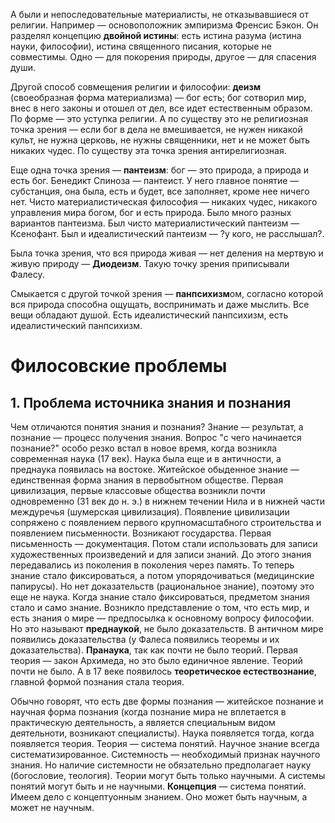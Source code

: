 А были и непоследовательные материалисты, не отказывавшиеся от религии. Например — основоположник эмпиризма Френсис Бэкон. Он разделял концепцию **двойной истины**: есть истина разума (истина науки, философии), истина священного писания, которые не совместимы. Одно — для покорения природы, другое — для спасения души.

Другой способ совмещения религии и философии: **деизм** (своеобразная форма материализма) — бог есть; бог сотворил мир, внес в него законы и отошел от дел, все идет естественным образом. По форме — это уступка религии. А по существу это не религиозная точка зрения — если бог в дела не вмешивается, не нужен никакой культ, не нужна церковь, не нужны священники, нет и не может быть никаких чудес. По существу эта точка зрения антирелигиозная.

Еще одна точка зрения — **пантеизм**: бог — это природа, а природа и есть бог. Бенедикт Спиноза — пантеист. У него главное понятие — субстанция, она была, есть и будет, все заполняет, кроме нее ничего нет. Чисто материалистическая философия — никаких чудес, никакого управления мира богом, бог и есть природа. Было много разных вариантов пантеизма. Был чисто материалистический пантеизм — Ксенофант. Был и идеалистический пантеизм — ?у кого, не расслышал?.

Была точка зрения, что вся природа живая — нет деления на мертвую и живую природу — **Диодеизм**. Такую точку зрения приписывали Фалесу.

Смыкается с другой точкой зрения — **панпсихизм**ом, согласно которой вся природа способна ощущать, воспринимать и даже мыслить. Все вещи обладают душой. Есть идеалистический панпсихизм, есть идеалистический панпсихизм.

# Филосовские проблемы

## 1. Проблема источника знания и познания

Чем отличаются понятия знания и познания? Знание — результат, а познание — процесс получения знания. Вопрос "с чего начинается познание?" особо резко встал в новое время, когда возникла современная наука (17 век). Наука была еще и в античности, а преднаука появилась на востоке. Житейское обыденное знание — единственная форма знания в первобытном обществе. Первая цивилизация, первые классовые общества возникли почти одновременно (31 век до н. э.) в нижнем течении Нила и в нижней части междуречья (шумерская цивилизация). Появление цивилизации сопряжено с появлением первого крупномасштабного строительства и появлением письменности. Возникают государства. Первая письменность — документация. Потом стали использовать для записи художественных произведений и для записи знаний. До этого знания передавались из поколения в поколения через память. То теперь знание стало фиксироваться, а потом упорядочиваться (медицинские папирусы). Но нет доказательств (рациональное знание), поэтому это еще не наука. Когда знание стало фиксироваться, предметом знания стало и само знание. Возникло представление о том, что есть мир, и есть знания о мире — предпосылка к основному вопросу философии. Но это называют **преднаукой**, не было доказательств. В античном мире появились доказательства (у Фалеса появились теоремы и их доказательства). **Пранаука**, так как почти не было теорий. Первая теория — закон Архимеда, но это было единичное явление. Теорий почти не было. А в 17 веке появилось **теоретическое естествознание**, главной формой познания стала теория.

Обычно говорят, что есть две формы познания — житейское познание и научная форма познания (когда познание мира не вплетается в практическую деятельность, а является специальным видом деятельноти, возникают специалисты). Наука появляется тогда, когда появляется теория. Теория — система понятий. Научное знание всегда систематизированное. Системность — необходимый признак научного знания. Но наличие системности не обязательно предполагает науку (богословие, теология). Теории могут быть только научными. А системы понятий могут быть и не научными. **Концепция** — система понятий. Имеем дело с концептуонным знанием. Оно может быть научным, а может не научным.
